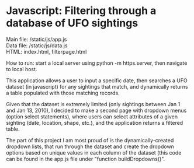 # Javascript: Filtering through a database of UFO sightings

Main file: /static/js/app.js                  
Data file: /static/js/data.js                   
HTML: index.html, filterpage.html                 

How to run: start a local server using python -m https.server, then navigate to local host.

This application allows a user to input a specific date, then searches a UFO dataset (in javascript) for any sightings that match, and dynamically returns a table populated with those matching records. 

Given that the dataset is extremely limited (only sightings between Jan 1 and Jan 13, 2010), I decided to make a second page with dropdown menus (option select statements), where users can select attributes of a given sighting (date, location, shape, etc.), and the application returns a filtered table. 

The part of this project I am most proud of is the dynamically-created dropdown lists, that run through the dataset and create the dropdown options based on unique values in each column of the dataset (this code can be found in the app.js file under "function buildDropdowns()". 
